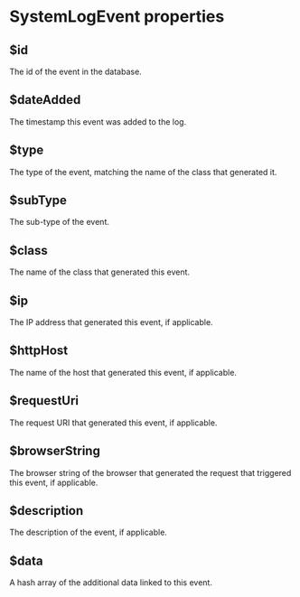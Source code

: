 # SystemLogEvent properties

## $id <a id="id"></a>

The id of the event in the database.

## $dateAdded <a id="dateadded"></a>

The timestamp this event was added to the log.

## $type <a id="type"></a>

The type of the event, matching the name of the class that generated it.

## $subType <a id="subtype"></a>

The sub-type of the event.

## $class <a id="class"></a>

The name of the class that generated this event.

## $ip <a id="ip"></a>

The IP address that generated this event, if applicable.

## $httpHost <a id="httphost"></a>

The name of the host that generated this event, if applicable.

## $requestUri <a id="requesturi"></a>

The request URI that generated this event, if applicable.

## $browserString <a id="browserstring"></a>

The browser string of the browser that generated the request that triggered this event, if applicable.

## $description

The description of the event, if applicable.

## $data <a id="data"></a>

A hash array of the additional data linked to this event.

